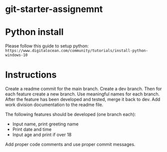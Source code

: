 # git-starter-assignemnt

# Python install
Please follow this guide to setup python:
`https://www.digitalocean.com/community/tutorials/install-python-windows-10`

# Instructions
Create a readme commit for the main branch. 
Create a dev branch. 
Then for each feature create a new branch. Use meaningful names for each branch. After the feature has been developed and tested, merge it back to dev.
Add work division documentation to the readme file.

The following features should be developed (one branch each):
- Input name, print greeting name
- Print date and time
- Input age and print if over 18

Add proper code comments and use proper commit messages.

